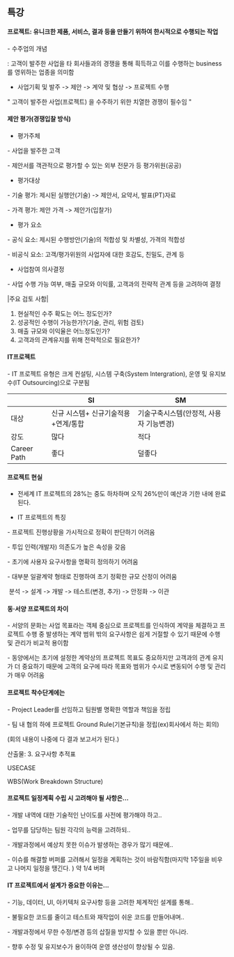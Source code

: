 ## 특강

#### 프로젝트: 유니크한 제품, 서비스, 결과 등을 만들기 위하여 한시적으로 수행되는 작업

\- 수주업의 개념

: 고객이 발주한 사업을 타 회사들과의 경쟁을 통해 흭득하고 이를 수행하는 business를 영위하는 업종을 의미함

- 사업기획 및 발주	->	제안	->	계약 및 협상	->	프로젝트 수행

" 고객이 발주한 사업(프로젝트) 을 수주하기 위한 치열한 경쟁이 필수임 "

#### 제안 평가(경쟁입찰 방식)

- 평가주체

\- 사업을 발주한 고객

\- 제안서를 객관적으로 평가할 수 있는 외부 전문가 등 평가위원(공공)

- 평가대상

\- 기술 평가: 제시된 실행안(기술) -> 제안서, 요약서, 발표(PT)자료

\- 가격 평가: 제안 가격 -> 제안가(입찰가)

- 평가 요소

\- 공식 요소: 제시된 수행방안(기술)의 적합성 및 차별성, 가격의 적합성

\- 비공식 요소: 고객/평가위원의 사업자에 대한 호감도, 친밀도, 관계 등

- 사업참여 의사결정

\- 사업 수행 가능 여부, 매출 규모와 이익률, 고객과의 전략적 관계 등을 고려하여 결정

|주요 검토 사함|

1. 현실적인 수주 확도는 어느 정도인가?
2. 성공적인 수행이 가능한가?(기술, 관리, 위험 검토)
3. 매출 규모와 이익율은 어느정도인가?
4. 고객과의 관계유지를 위해 전략적으로 필요한가?

#### IT프로젝트

\- IT 프로젝트 유형은 크게 컨설팅, 시스템 구축(System Intergration), 운영 및 유지보수(IT Outsourcing)으로 구분됨

|             | SI                                  | SM                                      |
| ----------- | ----------------------------------- | --------------------------------------- |
| 대상        | 신규 시스템+ 신규기술적용+연계/통합 | 기술구축시스템(안정적, 사용자 기능변경) |
| 강도        | 많다                                | 적다                                    |
| Career Path | 좋다                                | 덜좋다                                  |

#### 프로젝트 현실

- 전세계 IT 프로젝트의 28%는 중도 하차하며 오직 26%만이 예산과 기한 내에 완료된다.

- IT 프로젝트의 특징

\- 프로젝트 진행상황을 가시적으로 정확이 판단하기 어려움 

\- 투입 인력(개발자) 의존도가 높은 속성을 갖음

\- 초기에 사용자 요구사항을 명확히 정의하기 어려움

\- 대부분 일괄계약 형태로 진행하여 초기 정확한 규모 산정이 어려움

​	분석 -> 설계 -> 개발 -> 테스트(변경, 추가) -> 안정화 -> 이관



#### 동·서양 프로젝트의 차이

\- 서양의 문화는 사업 목표라는 객체 중심으로 프로젝트를 인식하여 계약을 체결하고 프로젝트 수행 중 발생하는 계약 범위 밖의 요구사항은 쉽게 거절할 수 있기 때문에 수행 및 관리가 비교적 용이함

\- 동양에서는 초기에 설정한 계약상의 프로젝트 목표도 중요하지만 고객과의 관계 유지가 더 중요하기 때문에 고객의 요구에 따라 목표와 범위가 수시로 변동되어 수행 및 관리가 매우 어려움



#### 프로젝트 착수단계에는

\- Project Leader를 선임하고 팀원별 명확한 역할과 책임을 정립

\- 팀 내 협의 하에 프로젝트 Ground Rule(기본규칙)을 정립(ex)회사에서 하는 회의)

(회의 내용이 나중에 다 결과 보고서가 된다.)



산출물: 3. 요구사항 추적표

USECASE

WBS(Work Breakdown Structure)



#### 프로젝트 일정계획 수립 시 고려해야 될 사항은...

\- 개발 내역에 대한 기술적인 난이도를 사전에 평가해야 하고..

\- 업무를 담당하는 팀원 각각의 능력을 고려하되..

\- 개발과정에서 예상치 못한 이슈가 발생하는 경우가 많기 때문에..

\- 이슈를 해결할 버퍼를 고려해서 일정을 계획하는 것이 바람직함(마지막 1주일을 비우고 나머지 일정을 땡긴다. ) 약 1/4 버퍼



#### IT 프로젝트에서 설계가 중요한 이유는...

\- 기능, 데이터, UI, 아키텍처 요구사항 등을 고려한 체계적인 설계를 통해..

\- 불필요한 코드를 줄이고 테스트와 재작업이 쉬운 코드를 만들어내며..

\- 개발과정에서 무한 수정/변경 등의 삽질을 방지할 수 있을 뿐만 아니라.

\- 향후 수정 및 유지보수가 용이하여 운영 생산성이 향상될 수 있음.